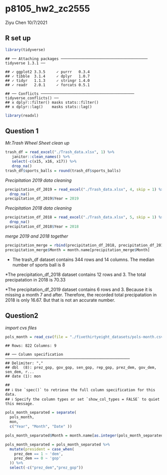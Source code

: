 p8105\_hw2\_zc2555
================
Ziyu Chen
10/7/2021

## R set up

``` r
library(tidyverse)
```

    ## ── Attaching packages ─────────────────────────────────────── tidyverse 1.3.1 ──

    ## ✓ ggplot2 3.3.5     ✓ purrr   0.3.4
    ## ✓ tibble  3.1.4     ✓ dplyr   1.0.7
    ## ✓ tidyr   1.1.3     ✓ stringr 1.4.0
    ## ✓ readr   2.0.1     ✓ forcats 0.5.1

    ## ── Conflicts ────────────────────────────────────────── tidyverse_conflicts() ──
    ## x dplyr::filter() masks stats::filter()
    ## x dplyr::lag()    masks stats::lag()

``` r
library(readxl)
```

## Question 1

*Mr.Trash Wheel Sheet clean up*

``` r
trash_df = read_excel("./Trash_data.xlsx", 1) %>%
   janitor::clean_names() %>%
   select(-c(x15, x16, x17)) %>%
   drop_na() 
trash_df$sports_balls = round(trash_df$sports_balls)
```

*Precipitation 2019 data cleaning*

``` r
precipitation_df_2019 = read_excel("./Trash_data.xlsx", 4, skip = 1) %>%
  drop_na()
precipitation_df_2019$Year = 2019
```

*Precipitation 2018 data cleaning*

``` r
precipitation_df_2018 = read_excel("./Trash_data.xlsx", 5, skip = 1) %>%
  drop_na()
precipitation_df_2018$Year = 2018
```

*merge 2019 and 2018 together*

``` r
precipitation_merge = rbind(precipitation_df_2018, precipitation_df_2019)
precipitation_merge$Month = month.name[precipitation_merge$Month]
```

-   The trash\_df dataset contains 344 rows and 14 columns. The median
    number of sports ball is 8

\*The precipitation\_df\_2018 dataset contains 12 rows and 3. The total
precipatation in 2018 is 70.33

\*The precipitation\_df\_2019 dataset contains 6 rows and 3. Because it
is missing a month 7 and after. Therefore, the recorded total
precipatation in 2018 is only 16.67. But that is not an accurate number.

## Question2

*import cvs files*

``` r
pols_month = read_csv(file = "./fivethirtyeight_datasets/pols-month.csv")
```

    ## Rows: 822 Columns: 9

    ## ── Column specification ────────────────────────────────────────────────────────
    ## Delimiter: ","
    ## dbl  (8): prez_gop, gov_gop, sen_gop, rep_gop, prez_dem, gov_dem, sen_dem, r...
    ## date (1): mon

    ## 
    ## ℹ Use `spec()` to retrieve the full column specification for this data.
    ## ℹ Specify the column types or set `show_col_types = FALSE` to quiet this message.

``` r
pols_month_separated = separate(
  pols_month,
  mon,
  c("Year", "Month", "Date" ))

pols_month_separated$Month = month.name[as.integer(pols_month_separated$Month)]

pols_month_separated = pols_month_separated %>%
  mutate(president = case_when(
    prez_dem == 1 ~ 'dem',
    prez_dem == 0 ~ 'gop'
  )) %>%
  select(-c("prez_dem","prez_gop"))
```
